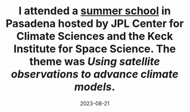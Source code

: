 ---
layout: post
title:  "I attended a <a href='https://climatesciences.jpl.nasa.gov/events/summer-school/about/'>summer school</a> in Pasadena hosted by JPL Center for Climate Sciences and the Keck Institute for Space Science. The theme was <em>Using satellite observations to advance climate models</em>."
date:   2023-08-21
categories: jekyll update
---